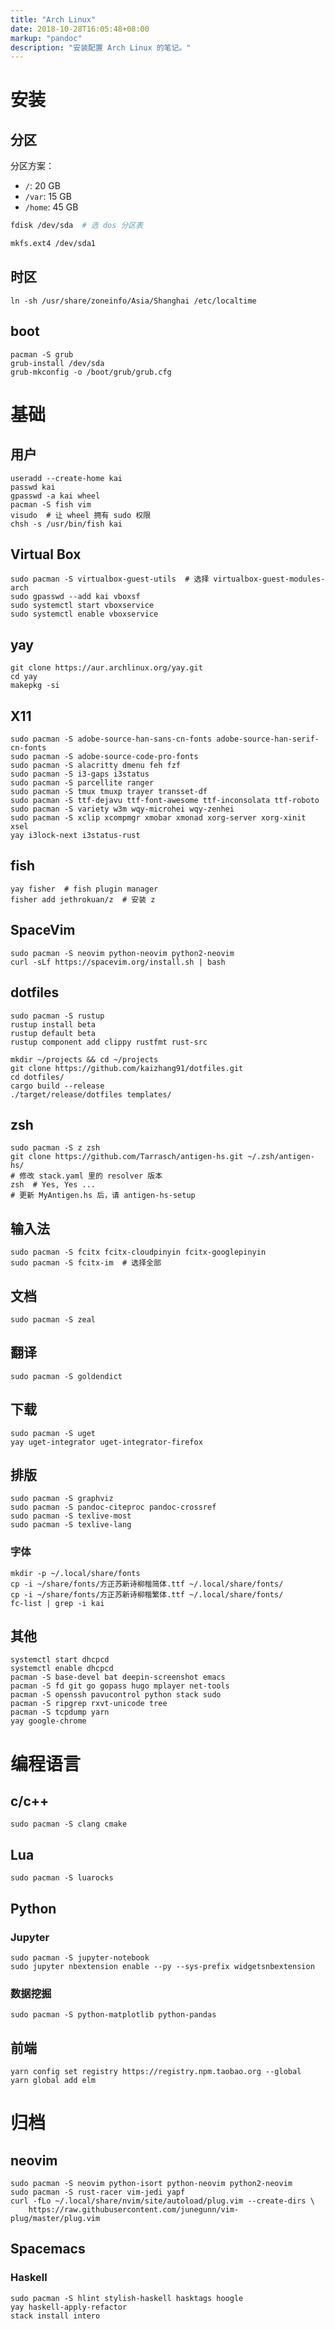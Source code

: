 ```yaml
---
title: "Arch Linux"
date: 2018-10-28T16:05:48+08:00
markup: "pandoc"
description: "安装配置 Arch Linux 的笔记。"
---
```


# 安装

## 分区

分区方案：

- `/`: 20 GB
- `/var`: 15 GB
- `/home`: 45 GB

```bash
fdisk /dev/sda  # 选 dos 分区表

mkfs.ext4 /dev/sda1
```

## 时区

```
ln -sh /usr/share/zoneinfo/Asia/Shanghai /etc/localtime
```

## boot

```
pacman -S grub
grub-install /dev/sda
grub-mkconfig -o /boot/grub/grub.cfg
```

# 基础

## 用户

```
useradd --create-home kai
passwd kai
gpasswd -a kai wheel
pacman -S fish vim
visudo  # 让 wheel 拥有 sudo 权限
chsh -s /usr/bin/fish kai
```

## Virtual Box

```
sudo pacman -S virtualbox-guest-utils  # 选择 virtualbox-guest-modules-arch
sudo gpasswd --add kai vboxsf
sudo systemctl start vboxservice
sudo systemctl enable vboxservice
```

## yay

```
git clone https://aur.archlinux.org/yay.git
cd yay
makepkg -si
```

## X11

```
sudo pacman -S adobe-source-han-sans-cn-fonts adobe-source-han-serif-cn-fonts
sudo pacman -S adobe-source-code-pro-fonts
sudo pacman -S alacritty dmenu feh fzf
sudo pacman -S i3-gaps i3status
sudo pacman -S parcellite ranger
sudo pacman -S tmux tmuxp trayer transset-df
sudo pacman -S ttf-dejavu ttf-font-awesome ttf-inconsolata ttf-roboto
sudo pacman -S variety w3m wqy-microhei wqy-zenhei
sudo pacman -S xclip xcompmgr xmobar xmonad xorg-server xorg-xinit xsel
yay i3lock-next i3status-rust
```

## fish

```
yay fisher  # fish plugin manager
fisher add jethrokuan/z  # 安装 z
```

## SpaceVim

```
sudo pacman -S neovim python-neovim python2-neovim
curl -sLf https://spacevim.org/install.sh | bash
```

## dotfiles

```
sudo pacman -S rustup
rustup install beta
rustup default beta
rustup component add clippy rustfmt rust-src

mkdir ~/projects && cd ~/projects
git clone https://github.com/kaizhang91/dotfiles.git
cd dotfiles/
cargo build --release
./target/release/dotfiles templates/
```

## zsh

```
sudo pacman -S z zsh
git clone https://github.com/Tarrasch/antigen-hs.git ~/.zsh/antigen-hs/
# 修改 stack.yaml 里的 resolver 版本
zsh  # Yes, Yes ...
# 更新 MyAntigen.hs 后，请 antigen-hs-setup
```

## 输入法

```
sudo pacman -S fcitx fcitx-cloudpinyin fcitx-googlepinyin
sudo pacman -S fcitx-im  # 选择全部
```

## 文档

```
sudo pacman -S zeal
```

## 翻译

```
sudo pacman -S goldendict
```

## 下载

```
sudo pacman -S uget
yay uget-integrator uget-integrator-firefox
```

## 排版

```
sudo pacman -S graphviz
sudo pacman -S pandoc-citeproc pandoc-crossref
sudo pacman -S texlive-most
sudo pacman -S texlive-lang
```

### 字体

```
mkdir -p ~/.local/share/fonts
cp -i ~/share/fonts/方正苏新诗柳楷简体.ttf ~/.local/share/fonts/
cp -i ~/share/fonts/方正苏新诗柳楷繁体.ttf ~/.local/share/fonts/
fc-list | grep -i kai
```

## 其他

```
systemctl start dhcpcd
systemctl enable dhcpcd
pacman -S base-devel bat deepin-screenshot emacs
pacman -S fd git go gopass hugo mplayer net-tools
pacman -S openssh pavucontrol python stack sudo
pacman -S ripgrep rxvt-unicode tree
pacman -S tcpdump yarn
yay google-chrome
```

# 编程语言

## c/c++

```
sudo pacman -S clang cmake
```

## Lua

```
sudo pacman -S luarocks
```

## Python

### Jupyter

```
sudo pacman -S jupyter-notebook
sudo jupyter nbextension enable --py --sys-prefix widgetsnbextension
```

### 数据挖掘

```
sudo pacman -S python-matplotlib python-pandas
```

## 前端

```
yarn config set registry https://registry.npm.taobao.org --global
yarn global add elm
```

# 归档

## neovim

```
sudo pacman -S neovim python-isort python-neovim python2-neovim
sudo pacman -S rust-racer vim-jedi yapf
curl -fLo ~/.local/share/nvim/site/autoload/plug.vim --create-dirs \
    https://raw.githubusercontent.com/junegunn/vim-plug/master/plug.vim
```

## Spacemacs

### Haskell

```
sudo pacman -S hlint stylish-haskell hasktags hoogle
yay haskell-apply-refactor
stack install intero
```
